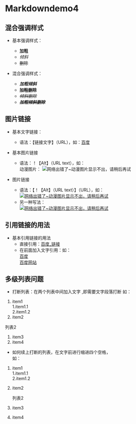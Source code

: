 # Markdowndemo4

## 混合强调样式 

- 基本强调样式：
  - **加粗**
  - *倾斜*
  - ~~删除~~
  
- 混合强调样式：
  - ***加粗倾斜***
  - **~~加粗删除~~**
  - *~~倾斜删除~~*
  - ***~~加粗倾斜删除~~***
  
## 图片链接

- 基本文字链接：
  - 语法：【链接文字】（URL），如：[百度](https://www.baidu.com)
  
  
- 基本图片链接
  - 语法：！【Alt】（URL text），如：  
  动漫图片：
   ![网络出错了~动漫图片显示不出，请稍后再试](http://img2.woyaogexing.com/2017/09/08/6eb31784dc036adf%21600x600.jpg "动漫")
  
- 图片链接
  - 语法：【！【Alt】（URL text）】（URL），如：  
  [![网络出错了~动漫图片显示不出，请稍后再试](http://scimg.jb51.net/allimg/150624/14-150624143232592.jpg "百度")](https://www.baidu.com)
  - 另一种写法：  
  [![网络出错了~动漫图片显示不出，请稍后再试][萌萌]][百度_链接]
  
## 引用链接的用法

- 基本引用链接的用法
  - 直接引用：[百度_链接]
  - 在前面加入文字引用：如：  
  [百度][百度_链接]  
  [百度网站][百度_链接]
  
## 多级列表问题

- 打断列表：在两个列表中间加入文字  ,即需要文字段落打断
如：
1. item1  
  1.item1.1  
  2.item1.2  
2. item2  


列表2  
1. item3  
2. item4  
- 如何续上打断的列表，在文字前进行缩进四个空格，  
如：
1. item1  
  1.item1.1  
  2.item1.2  
2. item2  


    列表2
1. item3
2. item4
<!-- 以下是该文档所用到的链接 -->
[百度_链接]:https://www.baidu.com
[萌萌]:http://scimg.jb51.net/allimg/150624/14-150624143232592.jpg
